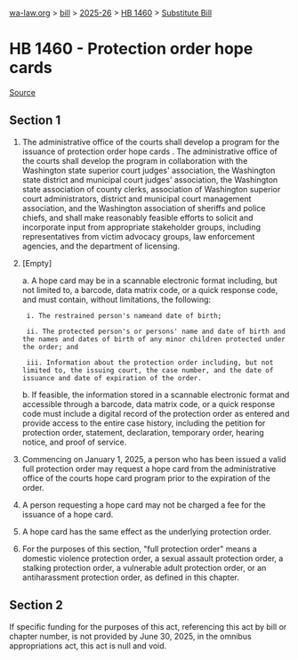[wa-law.org](/) > [bill](/bill/) > [2025-26](/bill/2025-26/) > [HB 1460](/bill/2025-26/hb/1460/) > [Substitute Bill](/bill/2025-26/hb/1460/S/)

# HB 1460 - Protection order hope cards

[Source](http://lawfilesext.leg.wa.gov/biennium/2025-26/Pdf/Bills/House%20Bills/1460-S.pdf)

## Section 1
1. The administrative office of the courts shall develop a program for the issuance of protection order hope cards . The administrative office of the courts shall develop the program in collaboration with the Washington state superior court judges' association, the Washington state district and municipal court judges' association, the Washington state association of county clerks, association of Washington superior court administrators, district and municipal court management association, and the Washington association of sheriffs and police chiefs, and shall make reasonably feasible efforts to solicit and incorporate input from appropriate stakeholder groups, including representatives from victim advocacy groups, law enforcement agencies, and the department of licensing.

2. [Empty]

    a. A hope card may be in a scannable electronic format including, but not limited to, a barcode, data matrix code, or a quick response code, and must contain, without limitations, the following:

        i. The restrained person's nameand date of birth;

        ii. The protected person's or persons' name and date of birth and the names and dates of birth of any minor children protected under the order; and

        iii. Information about the protection order including, but not limited to, the issuing court, the case number, and the date of issuance and date of expiration of the order.

    b. If feasible, the information stored in a scannable electronic format and accessible through a barcode, data matrix code, or a quick response code must include a digital record of the protection order as entered and provide access to the entire case history, including the petition for protection order, statement, declaration, temporary order, hearing notice, and proof of service.

3. Commencing on January 1, 2025, a person who has been issued a valid full protection order may request a hope card from the administrative office of the courts hope card program prior to the expiration of the order.

4. A person requesting a hope card may not be charged a fee for the issuance of a hope card.

5. A hope card has the same effect as the underlying protection order.

6. For the purposes of this section, "full protection order" means a domestic violence protection order, a sexual assault protection order, a stalking protection order, a vulnerable adult protection order, or an antiharassment protection order, as defined in this chapter.

## Section 2
If specific funding for the purposes of this act, referencing this act by bill or chapter number, is not provided by June 30, 2025, in the omnibus appropriations act, this act is null and void.
